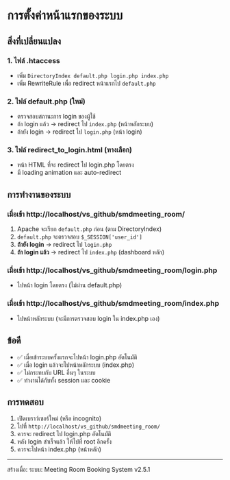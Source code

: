 # การตั้งค่าหน้าแรกของระบบ

## สิ่งที่เปลี่ยนแปลง

### 1. ไฟล์ .htaccess
- เพิ่ม `DirectoryIndex default.php login.php index.php`
- เพิ่ม RewriteRule เพื่อ redirect หน้าแรกไป `default.php`

### 2. ไฟล์ default.php (ใหม่)
- ตรวจสอบสถานะการ login ของผู้ใช้
- ถ้า login แล้ว → redirect ไป `index.php` (หน้าหลักระบบ)  
- ถ้ายัง login → redirect ไป `login.php` (หน้า login)

### 3. ไฟล์ redirect_to_login.html (ทางเลือก)
- หน้า HTML ที่จะ redirect ไป login.php โดยตรง
- มี loading animation และ auto-redirect

## การทำงานของระบบ

### เมื่อเข้า http://localhost/vs_github/smdmeeting_room/
1. Apache จะเรียก `default.php` ก่อน (ตาม DirectoryIndex)
2. `default.php` จะตรวจสอบ `$_SESSION['user_id']`
3. **ถ้ายัง login** → redirect ไป `login.php`
4. **ถ้า login แล้ว** → redirect ไป `index.php` (dashboard หลัก)

### เมื่อเข้า http://localhost/vs_github/smdmeeting_room/login.php
- ไปหน้า login โดยตรง (ไม่ผ่าน default.php)

### เมื่อเข้า http://localhost/vs_github/smdmeeting_room/index.php
- ไปหน้าหลักระบบ (จะมีการตรวจสอบ login ใน index.php เอง)

## ข้อดี
- ✅ เมื่อเข้าระบบครั้งแรกจะไปหน้า login.php อัตโนมัติ
- ✅ เมื่อ login แล้วจะไปหน้าหลักระบบ (index.php)
- ✅ ไม่กระทบกับ URL อื่นๆ ในระบบ
- ✅ ทำงานได้กับทั้ง session และ cookie

## การทดสอบ
1. เปิดเบราว์เซอร์ใหม่ (หรือ incognito)
2. ไปที่ `http://localhost/vs_github/smdmeeting_room/`
3. ควรจะ redirect ไป login.php อัตโนมัติ
4. หลัง login สำเร็จแล้ว ให้ไปที่ root อีกครั้ง
5. ควรจะไปหน้า index.php (หน้าหลัก)

---
สร้างเมื่อ: <?= date('Y-m-d H:i:s') ?>
ระบบ: Meeting Room Booking System v2.5.1